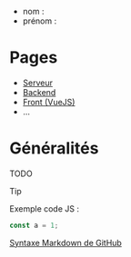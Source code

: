 - nom :
- prénom :

# Pages

- [Serveur](Serveur.md)
- [Backend](Backend.md)
- [Front (VueJS)](Front.md)
- ...

# Généralités

TODO

> [!TIP]
>
> Exemple code JS :
>
> ```js
> const a = 1;
> ```
>
> [Syntaxe Markdown de GitHub](https://docs.github.com/en/get-started/writing-on-github/getting-started-with-writing-and-formatting-on-github/basic-writing-and-formatting-syntax#alerts)
